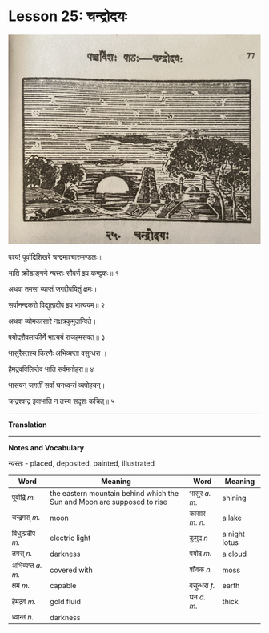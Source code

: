 # Lesson 25: चन्द्रोदयः

![picture of Jarasanda being killed by Bheema](./images/r1l25.jpg)

पश्य! पूर्वाद्रिशिखरे चन्द्रमाश्चारुमण्डलः।

भाति क्रीडाङ्गणे न्यस्तः सौवर्ण इव कन्दुकः॥ १

अथवा तमसा व्याप्तं जगद्दीपयितुं क्षमः।

सर्वानन्दकरो विद्युत्प्रदीप इव भात्ययम्॥ २

अथवा व्योमकासारे नक्षत्रकुमुदान्विते।

पयोदशैवलाकीर्णे भात्ययं राजहमसवत्॥ ३

भासुरैस्तस्य किरणैः अभिव्यप्ता वसुन्धरा ।

हैमद्रवविलिप्तेव भाति सर्वमनोहरा॥  ४

भासयन् जगतीं सर्वां घनध्वन्तं व्यपोहयन्।

चन्द्रश्वन्द्र इवाभाति न तस्य सदृशः कचित्॥   ५

---

**Translation**

---

**Notes and Vocabulary**

न्यस्तः - placed, deposited, painted, illustrated


| Word | Meaning | Word | Meaning | 
| --- | --- | --- | --- |
| पूर्वाद्रि *m.* | the eastern mountain behind which the Sun and Moon are supposed to rise | भासुर *a. m.* | shining |
| चन्द्रमस् *m.* | moon | कासार *m. n.* | a lake |
| विधुत्प्रदीप *m.* | electric light | कुमुद *n*  | a night lotus |
| तमस् *n.* | darkness | पयोद *m.* | a cloud |
| अभिव्यप्त *a. m.* | covered with | शौवक *n.* | moss |
| क्षम *m.* | capable | वसुन्धरा *f.* | earth |
| हैमद्रव *m.* | gold fluid | घन *a. m.* | thick |
| ध्वान्त *n.* | darkness | | |